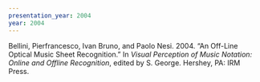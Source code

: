 ```yaml
---
presentation_year: 2004
year: 2004
---
```


Bellini, Pierfrancesco, Ivan Bruno, and Paolo Nesi. 2004. “An Off-Line Optical Music Sheet Recognition.” In <i>Visual Perception of Music Notation: Online and Offline Recognition</i>, edited by S. George. Hershey, PA: IRM Press.